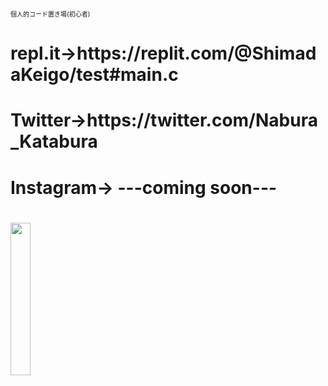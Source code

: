 
<p><font size="1">個人的コード置き場(初心者)</font></p>
<h1>repl.it→https://replit.com/@ShimadaKeigo/test#main.c<h2>
<h1>Twitter→https://twitter.com/Nabura_Katabura<h1>
<h1>Instagram→ ---coming soon---<h1>
<image src="https://4.bp.blogspot.com/-O55EypSh0u4/W1vhFcpQ3tI/AAAAAAABNtw/hg-KEi0E7rQksYHS6Dz0DHsLrkNKFpLaQCLcBGAs/s800/cooking_oil_nataneabura.png" width="25%" height="25%"><br>
</span>
